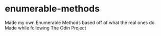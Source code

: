 # enumerable-methods
Made my own Enumerable Methods based off of what the real ones do. Made while following The Odin Project